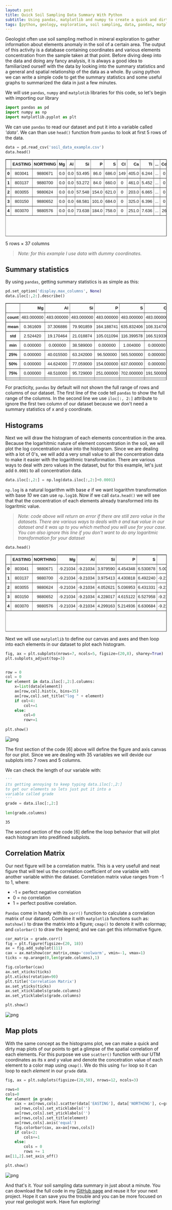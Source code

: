 ```yaml
---
layout: post
title: Quick Soil Sampling Data Summary With Python
subtitle: Using pandas, matplotlib and numpy to create a quick and dirty plot that summarized your data. Just enough to make your job easier.
tags: [python, geology, exploration, soil sampling, data, pandas, matplotlib, numpy]
---
```


Geologist often use soil sampling method in mineral exploration to gather information about elements anomaly in the soil of a certain area. The output of this activity is a database containing coordinates and various elements concentration from the sample taken at that point. Before diving deep into the data and doing any fancy analysis, it is always a good idea to familiarized ourself with the data by looking into the summary statistics and a general and spatial relationship of the data as a whole. By using python we can write a simple code to get the summary statistics and some useful graphs to summarized the data in just a few minutes.

We will use `pandas`, `numpy` and `matplotib` libraries for this code, so let's begin with importing our library


```python
import pandas as pd
import numpy as np
import matplotlib.pyplot as plt
```

We can use `pandas` to read our dataset and put it into a variable called *'data'*. We can than use `head()` function from `pandas` to look at first 5 rows of the data.


```python
data = pd.read_csv('soil_data_example.csv')
data.head()
```




<div>
<style scoped>
    .dataframe tbody tr th:only-of-type {
        vertical-align: middle;
    }

    .dataframe tbody tr th {
        vertical-align: top;
    }

    .dataframe thead th {
        text-align: right;
    }
</style>
<table border="1" class="dataframe">
  <thead>
    <tr style="text-align: right;">
      <th></th>
      <th>EASTING</th>
      <th>NORTHING</th>
      <th>Mg</th>
      <th>Al</th>
      <th>Si</th>
      <th>P</th>
      <th>S</th>
      <th>Cl</th>
      <th>Ca</th>
      <th>Ti</th>
      <th>...</th>
      <th>Cd</th>
      <th>Sn</th>
      <th>Sb</th>
      <th>W</th>
      <th>Hg</th>
      <th>Pb</th>
      <th>Bi</th>
      <th>Th</th>
      <th>U</th>
      <th>LE</th>
    </tr>
  </thead>
  <tbody>
    <tr>
      <th>0</th>
      <td>803041</td>
      <td>9880671</td>
      <td>0.0</td>
      <td>0.0</td>
      <td>53.495</td>
      <td>86.0</td>
      <td>686.0</td>
      <td>149</td>
      <td>405.0</td>
      <td>6.244</td>
      <td>...</td>
      <td>0</td>
      <td>35</td>
      <td>0</td>
      <td>0</td>
      <td>0</td>
      <td>31.0</td>
      <td>0</td>
      <td>39</td>
      <td>0</td>
      <td>844.453</td>
    </tr>
    <tr>
      <th>1</th>
      <td>803137</td>
      <td>9880700</td>
      <td>0.0</td>
      <td>0.0</td>
      <td>53.272</td>
      <td>84.0</td>
      <td>660.0</td>
      <td>0</td>
      <td>461.0</td>
      <td>5.452</td>
      <td>...</td>
      <td>0</td>
      <td>0</td>
      <td>0</td>
      <td>0</td>
      <td>0</td>
      <td>66.0</td>
      <td>0</td>
      <td>41</td>
      <td>4</td>
      <td>813.117</td>
    </tr>
    <tr>
      <th>2</th>
      <td>803055</td>
      <td>9880624</td>
      <td>0.0</td>
      <td>0.0</td>
      <td>57.548</td>
      <td>154.0</td>
      <td>621.0</td>
      <td>0</td>
      <td>203.0</td>
      <td>6.865</td>
      <td>...</td>
      <td>0</td>
      <td>95</td>
      <td>0</td>
      <td>0</td>
      <td>0</td>
      <td>41.0</td>
      <td>0</td>
      <td>37</td>
      <td>0</td>
      <td>831.336</td>
    </tr>
    <tr>
      <th>3</th>
      <td>803150</td>
      <td>9880652</td>
      <td>0.0</td>
      <td>0.0</td>
      <td>68.581</td>
      <td>101.0</td>
      <td>684.0</td>
      <td>0</td>
      <td>325.0</td>
      <td>6.396</td>
      <td>...</td>
      <td>0</td>
      <td>45</td>
      <td>0</td>
      <td>0</td>
      <td>0</td>
      <td>58.0</td>
      <td>0</td>
      <td>38</td>
      <td>0</td>
      <td>834.693</td>
    </tr>
    <tr>
      <th>4</th>
      <td>803070</td>
      <td>9880576</td>
      <td>0.0</td>
      <td>0.0</td>
      <td>73.638</td>
      <td>184.0</td>
      <td>758.0</td>
      <td>0</td>
      <td>251.0</td>
      <td>7.636</td>
      <td>...</td>
      <td>26</td>
      <td>126</td>
      <td>0</td>
      <td>0</td>
      <td>0</td>
      <td>68.0</td>
      <td>0</td>
      <td>31</td>
      <td>0</td>
      <td>819.252</td>
    </tr>
  </tbody>
</table>
<p>5 rows × 37 columns</p>
</div>



>*Note: for this example I use data with dummy coordinates.*

## Summary statistics

By using `pandas`, getting summary statistics is as simple as this:


```python
pd.set_option('display.max_columns', None)
data.iloc[:,2:].describe()
```




<div>
<style scoped>
    .dataframe tbody tr th:only-of-type {
        vertical-align: middle;
    }

    .dataframe tbody tr th {
        vertical-align: top;
    }

    .dataframe thead th {
        text-align: right;
    }
</style>
<table border="1" class="dataframe">
  <thead>
    <tr style="text-align: right;">
      <th></th>
      <th>Mg</th>
      <th>Al</th>
      <th>Si</th>
      <th>P</th>
      <th>S</th>
      <th>Cl</th>
      <th>Ca</th>
      <th>Ti</th>
      <th>V</th>
      <th>Cr</th>
      <th>Mn</th>
      <th>Fe</th>
      <th>Co</th>
      <th>Ni</th>
      <th>Cu</th>
      <th>Zn</th>
      <th>As</th>
      <th>Se</th>
      <th>Rb</th>
      <th>Sr</th>
      <th>Y</th>
      <th>Zr</th>
      <th>Nb</th>
      <th>Mo</th>
      <th>Ag</th>
      <th>Cd</th>
      <th>Sn</th>
      <th>Sb</th>
      <th>W</th>
      <th>Hg</th>
      <th>Pb</th>
      <th>Bi</th>
      <th>Th</th>
      <th>U</th>
      <th>LE</th>
    </tr>
  </thead>
  <tbody>
    <tr>
      <th>count</th>
      <td>483.000000</td>
      <td>483.000000</td>
      <td>483.000000</td>
      <td>483.000000</td>
      <td>483.000000</td>
      <td>483.000000</td>
      <td>483.000000</td>
      <td>483.000000</td>
      <td>483.000000</td>
      <td>483.000000</td>
      <td>483.000000</td>
      <td>483.000000</td>
      <td>483.000000</td>
      <td>483.000000</td>
      <td>483.000000</td>
      <td>483.000000</td>
      <td>483.000000</td>
      <td>483.000000</td>
      <td>483.000000</td>
      <td>483.000000</td>
      <td>483.000000</td>
      <td>483.000000</td>
      <td>483.000000</td>
      <td>483.000000</td>
      <td>483.000000</td>
      <td>483.000000</td>
      <td>483.000000</td>
      <td>483.000000</td>
      <td>483.000000</td>
      <td>483.000000</td>
      <td>483.000000</td>
      <td>483.000000</td>
      <td>483.000000</td>
      <td>483.000000</td>
      <td>483.000000</td>
    </tr>
    <tr>
      <th>mean</th>
      <td>0.361609</td>
      <td>37.306886</td>
      <td>79.901859</td>
      <td>164.188741</td>
      <td>635.832406</td>
      <td>108.314700</td>
      <td>447.012607</td>
      <td>4.826319</td>
      <td>35.511387</td>
      <td>67.778468</td>
      <td>75.228035</td>
      <td>65.516644</td>
      <td>256.832961</td>
      <td>14.291925</td>
      <td>22.339545</td>
      <td>50.455487</td>
      <td>43.819876</td>
      <td>1.204969</td>
      <td>90.469979</td>
      <td>19.761905</td>
      <td>30.440994</td>
      <td>322.449275</td>
      <td>25.619048</td>
      <td>1.917184</td>
      <td>90.842650</td>
      <td>5.383023</td>
      <td>14.844720</td>
      <td>5.236025</td>
      <td>0.409938</td>
      <td>0.300207</td>
      <td>49.049996</td>
      <td>0.267081</td>
      <td>31.828157</td>
      <td>0.389234</td>
      <td>799.849393</td>
    </tr>
    <tr>
      <th>std</th>
      <td>2.524420</td>
      <td>19.170464</td>
      <td>21.018874</td>
      <td>105.011094</td>
      <td>116.399578</td>
      <td>166.519336</td>
      <td>364.993895</td>
      <td>1.125096</td>
      <td>27.704977</td>
      <td>72.420758</td>
      <td>132.400090</td>
      <td>48.937698</td>
      <td>266.687782</td>
      <td>16.964439</td>
      <td>21.153868</td>
      <td>42.358326</td>
      <td>47.032683</td>
      <td>1.866225</td>
      <td>53.418809</td>
      <td>14.534807</td>
      <td>7.541458</td>
      <td>108.510507</td>
      <td>6.765470</td>
      <td>5.917603</td>
      <td>78.306505</td>
      <td>10.428192</td>
      <td>67.141786</td>
      <td>22.061828</td>
      <td>2.077758</td>
      <td>1.339993</td>
      <td>89.163245</td>
      <td>2.859267</td>
      <td>13.579391</td>
      <td>1.446719</td>
      <td>40.073827</td>
    </tr>
    <tr>
      <th>min</th>
      <td>0.000000</td>
      <td>0.000000</td>
      <td>38.589000</td>
      <td>0.000000</td>
      <td>1.004000</td>
      <td>0.000000</td>
      <td>1.000000</td>
      <td>2.137000</td>
      <td>0.000000</td>
      <td>0.000000</td>
      <td>0.000000</td>
      <td>4.597000</td>
      <td>0.000000</td>
      <td>0.000000</td>
      <td>0.000000</td>
      <td>7.000000</td>
      <td>0.000000</td>
      <td>0.000000</td>
      <td>11.000000</td>
      <td>7.000000</td>
      <td>13.000000</td>
      <td>104.000000</td>
      <td>9.000000</td>
      <td>0.000000</td>
      <td>0.000000</td>
      <td>0.000000</td>
      <td>0.000000</td>
      <td>0.000000</td>
      <td>0.000000</td>
      <td>0.000000</td>
      <td>0.000000</td>
      <td>0.000000</td>
      <td>0.000000</td>
      <td>0.000000</td>
      <td>631.444000</td>
    </tr>
    <tr>
      <th>25%</th>
      <td>0.000000</td>
      <td>40.015500</td>
      <td>63.242000</td>
      <td>96.500000</td>
      <td>565.500000</td>
      <td>0.000000</td>
      <td>1.376500</td>
      <td>3.935000</td>
      <td>19.000000</td>
      <td>0.000000</td>
      <td>0.000000</td>
      <td>24.906500</td>
      <td>0.000000</td>
      <td>0.000000</td>
      <td>8.000000</td>
      <td>22.000000</td>
      <td>16.000000</td>
      <td>0.000000</td>
      <td>50.500000</td>
      <td>12.000000</td>
      <td>26.000000</td>
      <td>247.500000</td>
      <td>21.000000</td>
      <td>0.000000</td>
      <td>27.000000</td>
      <td>0.000000</td>
      <td>0.000000</td>
      <td>0.000000</td>
      <td>0.000000</td>
      <td>0.000000</td>
      <td>21.000000</td>
      <td>0.000000</td>
      <td>22.000000</td>
      <td>0.000000</td>
      <td>776.857500</td>
    </tr>
    <tr>
      <th>50%</th>
      <td>0.000000</td>
      <td>44.624000</td>
      <td>77.059000</td>
      <td>154.000000</td>
      <td>637.000000</td>
      <td>0.000000</td>
      <td>536.000000</td>
      <td>4.613000</td>
      <td>37.000000</td>
      <td>42.000000</td>
      <td>32.000000</td>
      <td>47.867000</td>
      <td>159.000000</td>
      <td>12.000000</td>
      <td>18.000000</td>
      <td>37.000000</td>
      <td>31.000000</td>
      <td>0.000000</td>
      <td>76.000000</td>
      <td>16.000000</td>
      <td>30.000000</td>
      <td>313.000000</td>
      <td>25.000000</td>
      <td>0.000000</td>
      <td>65.000000</td>
      <td>0.000000</td>
      <td>0.000000</td>
      <td>0.000000</td>
      <td>0.000000</td>
      <td>0.000000</td>
      <td>28.000000</td>
      <td>0.000000</td>
      <td>30.000000</td>
      <td>0.000000</td>
      <td>811.330000</td>
    </tr>
    <tr>
      <th>75%</th>
      <td>0.000000</td>
      <td>48.510000</td>
      <td>95.729000</td>
      <td>251.000000</td>
      <td>702.000000</td>
      <td>191.500000</td>
      <td>774.000000</td>
      <td>5.567500</td>
      <td>50.000000</td>
      <td>108.000000</td>
      <td>75.500000</td>
      <td>101.228000</td>
      <td>483.000000</td>
      <td>22.000000</td>
      <td>30.000000</td>
      <td>68.000000</td>
      <td>54.000000</td>
      <td>2.000000</td>
      <td>118.000000</td>
      <td>22.000000</td>
      <td>34.000000</td>
      <td>385.500000</td>
      <td>29.000000</td>
      <td>0.000000</td>
      <td>147.500000</td>
      <td>0.000000</td>
      <td>0.000000</td>
      <td>0.000000</td>
      <td>0.000000</td>
      <td>0.000000</td>
      <td>39.000000</td>
      <td>0.000000</td>
      <td>42.000000</td>
      <td>0.000000</td>
      <td>829.934000</td>
    </tr>
    <tr>
      <th>max</th>
      <td>22.825000</td>
      <td>77.831000</td>
      <td>150.081000</td>
      <td>465.000000</td>
      <td>970.000000</td>
      <td>830.000000</td>
      <td>999.000000</td>
      <td>9.502000</td>
      <td>337.000000</td>
      <td>385.000000</td>
      <td>896.000000</td>
      <td>243.907000</td>
      <td>989.000000</td>
      <td>232.000000</td>
      <td>145.000000</td>
      <td>490.000000</td>
      <td>455.000000</td>
      <td>12.000000</td>
      <td>309.000000</td>
      <td>149.000000</td>
      <td>59.000000</td>
      <td>735.000000</td>
      <td>45.000000</td>
      <td>96.000000</td>
      <td>351.000000</td>
      <td>55.000000</td>
      <td>827.000000</td>
      <td>223.000000</td>
      <td>22.000000</td>
      <td>12.000000</td>
      <td>867.000000</td>
      <td>45.000000</td>
      <td>66.000000</td>
      <td>13.000000</td>
      <td>865.822000</td>
    </tr>
  </tbody>
</table>
</div>



For practicity, `pandas` by default will not shown the full range of rows and columns of our dataset. The first line of the code tell `pandas` to show the full range of the columns. In the second line we use `iloc[:, 2:]` attribute to ignore the first two column of our dataset because we don't need a summary statistics of x and y coordinate.

## Histograms

Next we will draw the histogram of each elements concentration in the area. Because the logarhitmic nature of element concentration in the soil, we will plot the log concentration value into the histogram. 
Since we are dealing with a lot of 0's, we will add a very small value to all the concentration data to make it easier with the logarithmic transformation. There are various ways to deal with zero values in the dataset, but for this example, let's just add `0.0001` to all concentration data.


```python
data.iloc[:,2:] = np.log(data.iloc[:,2:]+0.0001)
```

`np.log` is a natural logarithm with base *e* if we want logarithm transformation with base *10* we can use `np.log10`. Now if we call `data.head()` we will see that that the concentration of each elements already transformed into its logaritmic value.

>*Note: code above will return an error if there are still zero value in the datasets. There are various ways to deals with `0` and `NaN` value in our dataset and it was up to you which method you will use for your case. You can also ignore this line if you don't want to do any logaritmic transformation for your dataset*


```python
data.head()
```




<div>
<style scoped>
    .dataframe tbody tr th:only-of-type {
        vertical-align: middle;
    }

    .dataframe tbody tr th {
        vertical-align: top;
    }

    .dataframe thead th {
        text-align: right;
    }
</style>
<table border="1" class="dataframe">
  <thead>
    <tr style="text-align: right;">
      <th></th>
      <th>EASTING</th>
      <th>NORTHING</th>
      <th>Mg</th>
      <th>Al</th>
      <th>Si</th>
      <th>P</th>
      <th>S</th>
      <th>Cl</th>
      <th>Ca</th>
      <th>Ti</th>
      <th>V</th>
      <th>Cr</th>
      <th>Mn</th>
      <th>Fe</th>
      <th>Co</th>
      <th>Ni</th>
      <th>Cu</th>
      <th>Zn</th>
      <th>As</th>
      <th>Se</th>
      <th>Rb</th>
      <th>Sr</th>
      <th>Y</th>
      <th>Zr</th>
      <th>Nb</th>
      <th>Mo</th>
      <th>Ag</th>
      <th>Cd</th>
      <th>Sn</th>
      <th>Sb</th>
      <th>W</th>
      <th>Hg</th>
      <th>Pb</th>
      <th>Bi</th>
      <th>Th</th>
      <th>U</th>
      <th>LE</th>
    </tr>
    <!-- Begin section for dataframe table formatting -->
    <style type="text/css">
    table.dataframe {
        width: 100%;
        height: 240px;
        display: block;
        overflow: auto;
        font-family: Arial, sans-serif;
        font-size: 13px;
        line-height: 20px;
        text-align: center;
    }
    table.dataframe th {
      font-weight: bold;
      padding: 4px;
    }
    table.dataframe td {
      padding: 4px;
    }
    table.dataframe tr:hover {
      background: #b8d1f3; 
    }
    </style>
    <!-- End section for dataframe table formatting -->
  </thead>
  <tbody>
    <tr>
      <th>0</th>
      <td>803041</td>
      <td>9880671</td>
      <td>-9.21034</td>
      <td>-9.21034</td>
      <td>3.979590</td>
      <td>4.454348</td>
      <td>6.530878</td>
      <td>5.003947</td>
      <td>6.003887</td>
      <td>1.831637</td>
      <td>3.135499</td>
      <td>3.761202</td>
      <td>-9.210340</td>
      <td>3.880823</td>
      <td>4.543296</td>
      <td>2.302595</td>
      <td>2.302595</td>
      <td>4.219509</td>
      <td>4.060445</td>
      <td>-9.21034</td>
      <td>3.044527</td>
      <td>2.484915</td>
      <td>3.555351</td>
      <td>6.146329</td>
      <td>3.367299</td>
      <td>-9.21034</td>
      <td>3.713575</td>
      <td>-9.21034</td>
      <td>3.555351</td>
      <td>-9.21034</td>
      <td>-9.21034</td>
      <td>-9.21034</td>
      <td>3.433990</td>
      <td>-9.21034</td>
      <td>3.663564</td>
      <td>-9.210340</td>
      <td>6.738689</td>
    </tr>
    <tr>
      <th>1</th>
      <td>803137</td>
      <td>9880700</td>
      <td>-9.21034</td>
      <td>-9.21034</td>
      <td>3.975413</td>
      <td>4.430818</td>
      <td>6.492240</td>
      <td>-9.210340</td>
      <td>6.133398</td>
      <td>1.696001</td>
      <td>3.295841</td>
      <td>4.812185</td>
      <td>6.284134</td>
      <td>4.346828</td>
      <td>5.752573</td>
      <td>2.772595</td>
      <td>-9.210340</td>
      <td>4.700481</td>
      <td>4.709531</td>
      <td>-9.21034</td>
      <td>3.761202</td>
      <td>2.833219</td>
      <td>3.663564</td>
      <td>5.993962</td>
      <td>3.367299</td>
      <td>-9.21034</td>
      <td>4.174389</td>
      <td>-9.21034</td>
      <td>-9.210340</td>
      <td>-9.21034</td>
      <td>-9.21034</td>
      <td>-9.21034</td>
      <td>4.189656</td>
      <td>-9.21034</td>
      <td>3.713575</td>
      <td>1.386319</td>
      <td>6.700875</td>
    </tr>
    <tr>
      <th>2</th>
      <td>803055</td>
      <td>9880624</td>
      <td>-9.21034</td>
      <td>-9.21034</td>
      <td>4.052621</td>
      <td>5.036953</td>
      <td>6.431331</td>
      <td>-9.210340</td>
      <td>5.313206</td>
      <td>1.926451</td>
      <td>2.995737</td>
      <td>3.496511</td>
      <td>3.465739</td>
      <td>3.970464</td>
      <td>5.003947</td>
      <td>3.091047</td>
      <td>3.091047</td>
      <td>4.234108</td>
      <td>4.174389</td>
      <td>-9.21034</td>
      <td>2.772595</td>
      <td>2.564957</td>
      <td>3.610921</td>
      <td>6.208590</td>
      <td>3.496511</td>
      <td>-9.21034</td>
      <td>3.931828</td>
      <td>-9.21034</td>
      <td>4.553878</td>
      <td>-9.21034</td>
      <td>-9.21034</td>
      <td>-9.21034</td>
      <td>3.713575</td>
      <td>-9.21034</td>
      <td>3.610921</td>
      <td>-9.210340</td>
      <td>6.723034</td>
    </tr>
    <tr>
      <th>3</th>
      <td>803150</td>
      <td>9880652</td>
      <td>-9.21034</td>
      <td>-9.21034</td>
      <td>4.228017</td>
      <td>4.615122</td>
      <td>6.527958</td>
      <td>-9.210340</td>
      <td>5.783825</td>
      <td>1.855688</td>
      <td>3.178058</td>
      <td>-9.210340</td>
      <td>3.295841</td>
      <td>3.667786</td>
      <td>-9.210340</td>
      <td>2.890377</td>
      <td>-9.210340</td>
      <td>4.043053</td>
      <td>4.143136</td>
      <td>-9.21034</td>
      <td>3.295841</td>
      <td>2.833219</td>
      <td>3.610921</td>
      <td>6.122493</td>
      <td>3.367299</td>
      <td>-9.21034</td>
      <td>3.555351</td>
      <td>-9.21034</td>
      <td>3.806665</td>
      <td>-9.21034</td>
      <td>-9.21034</td>
      <td>-9.21034</td>
      <td>4.060445</td>
      <td>-9.21034</td>
      <td>3.637589</td>
      <td>-9.210340</td>
      <td>6.727064</td>
    </tr>
    <tr>
      <th>4</th>
      <td>803070</td>
      <td>9880576</td>
      <td>-9.21034</td>
      <td>-9.21034</td>
      <td>4.299163</td>
      <td>5.214936</td>
      <td>6.630684</td>
      <td>-9.210340</td>
      <td>5.525453</td>
      <td>2.032887</td>
      <td>3.806665</td>
      <td>4.248497</td>
      <td>-9.210340</td>
      <td>3.742731</td>
      <td>4.025353</td>
      <td>2.890377</td>
      <td>2.197236</td>
      <td>4.189656</td>
      <td>3.988986</td>
      <td>-9.21034</td>
      <td>2.890377</td>
      <td>2.708057</td>
      <td>3.688882</td>
      <td>6.272877</td>
      <td>3.555351</td>
      <td>-9.21034</td>
      <td>4.174389</td>
      <td>3.25810</td>
      <td>4.836283</td>
      <td>-9.21034</td>
      <td>-9.21034</td>
      <td>-9.21034</td>
      <td>4.219509</td>
      <td>-9.21034</td>
      <td>3.433990</td>
      <td>-9.210340</td>
      <td>6.708392</td>
    </tr>
  </tbody>
</table>
</div>



Next we will use `matplotlib` to define our canvas and axes and then loop into each elements in our dataset to plot each histogram. 


```python
fig, ax = plt.subplots(nrows=7, ncols=5, figsize=(20,8), sharey=True)
plt.subplots_adjust(top=3)


row = 0
col = 0
for element in data.iloc[:,2:].columns:
    x=list(data[element])
    ax[row,col].hist(x, bins=35)
    ax[row,col].set_title("log " + element)
    if col<4:
        col+=1
    else:
        col=0
        row+=1
        
plt.show()
```


![png](/img/SS_data_summary_files/SS_data_summary_16_0.png)


The first section of the code [6] above will define the figure and axis canvas for our plot. Since we are dealing with 35 variables we will devide our subplots into 7 rows and 5 columns. 

We can check the length of our variable with:


```python
'''
its getting annoying to keep typing data.iloc[:,2:] 
to get our elements so lets just put it into a
variable called grade
'''
grade = data.iloc[:,2:]
    
len(grade.columns)
```




    35



The second section of the code [6] define the loop behavior that will plot each histogram into predifined subplots.

## Correlation Matrix

Our next figure will be a correlation matrix. This is a very usefull and neat figure that will teel us the correlation coefficient of one variable with another variable within the dataset. Correlation matrix value ranges from -1 to 1, where:
- -1 = perfect negative correlation 
- 0 = no correlation
- 1 = perfect positive corelation.

`Pandas` come in handy with its `corr()` function to calculate a correlation matrix of our dataset. Combine it with `matplotlib` functions such as: `matshow()` to draw the matrix into a figure; `cmap()` to denote it with colormap; and `colorbar()` to draw the legend; and we can get this informative figure.


```python
cor_matrix = grade.corr()
fig = plt.figure(figsize=(20, 18))
ax = fig.add_subplot(111)
cax = ax.matshow(cor_matrix,cmap='coolwarm', vmin=-1, vmax=1)
ticks = np.arange(0,len(grade.columns),1)

fig.colorbar(cax)
ax.set_xticks(ticks)
plt.xticks(rotation=90)
plt.title('Correlation Matrix')
ax.set_yticks(ticks)
ax.set_xticklabels(grade.columns)
ax.set_yticklabels(grade.columns)

plt.show()
```


![png](/img/SS_data_summary_files/SS_data_summary_22_0.png)


## Map plots

With the same concept as the histograms plot, we can make a quick and dirty map plots of our points to get a glimpse of the spatial correlation of each elements. For this purpose we use `scatter()` function with our UTM coordinates as its x and y value and denote the concetration value of each element to a color map using `cmap()`. We do this using `for` loop so it can loop to each *element* in our `grade` data.


```python
fig, ax = plt.subplots(figsize=(20,50), nrows=12, ncols=3)

rows=0
cols=0 
for element in grade:
    cax = ax[rows,cols].scatter(data['EASTING'], data['NORTHING'], c=grade[element], cmap='coolwarm', s=10, alpha=0.9)
    ax[rows,cols].set_xticklabels('')
    ax[rows,cols].set_yticklabels('')
    ax[rows,cols].set_title(element)
    ax[rows,cols].axis('equal')
    fig.colorbar(cax, ax=ax[rows,cols])
    if cols<2:
        cols+=1
    else:
        cols = 0
        rows += 1
ax[11,2].set_axis_off()

plt.show()
```


![png](/img/SS_data_summary_files/SS_data_summary_25_0.png)


And that's it. Your soil sampling data summary in just about a minute. You can download the full code in my [GitHub page](https://github.com/nasirlukman/project-dump/tree/main) and reuse it for your next project. Hope it can save you the trouble and you can be more focused on your real geologist work. Have fun exploring!
